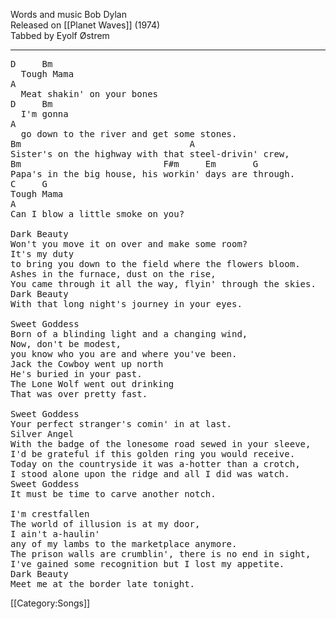 Words and music Bob Dylan<br>
Released on [[Planet Waves]] (1974)<br>
Tabbed by Eyolf Østrem

----
<pre class="verse">
D     Bm
  Tough Mama
A
  Meat shakin' on your bones
D     Bm
  I'm gonna
A
  go down to the river and get some stones.
Bm                                A
Sister's on the highway with that steel-drivin' crew,
Bm                           F#m     Em       G
Papa's in the big house, his workin' days are through.
C     G
Tough Mama
A
Can I blow a little smoke on you?

Dark Beauty
Won't you move it on over and make some room?
It's my duty
to bring you down to the field where the flowers bloom.
Ashes in the furnace, dust on the rise,
You came through it all the way, flyin' through the skies.
Dark Beauty
With that long night's journey in your eyes.

Sweet Goddess
Born of a blinding light and a changing wind,
Now, don't be modest,
you know who you are and where you've been.
Jack the Cowboy went up north
He's buried in your past.
The Lone Wolf went out drinking
That was over pretty fast.

Sweet Goddess
Your perfect stranger's comin' in at last.
Silver Angel
With the badge of the lonesome road sewed in your sleeve,
I'd be grateful if this golden ring you would receive.
Today on the countryside it was a-hotter than a crotch,
I stood alone upon the ridge and all I did was watch.
Sweet Goddess
It must be time to carve another notch.

I'm crestfallen
The world of illusion is at my door,
I ain't a-haulin'
any of my lambs to the marketplace anymore.
The prison walls are crumblin', there is no end in sight,
I've gained some recognition but I lost my appetite.
Dark Beauty
Meet me at the border late tonight.
</pre>

[[Category:Songs]]